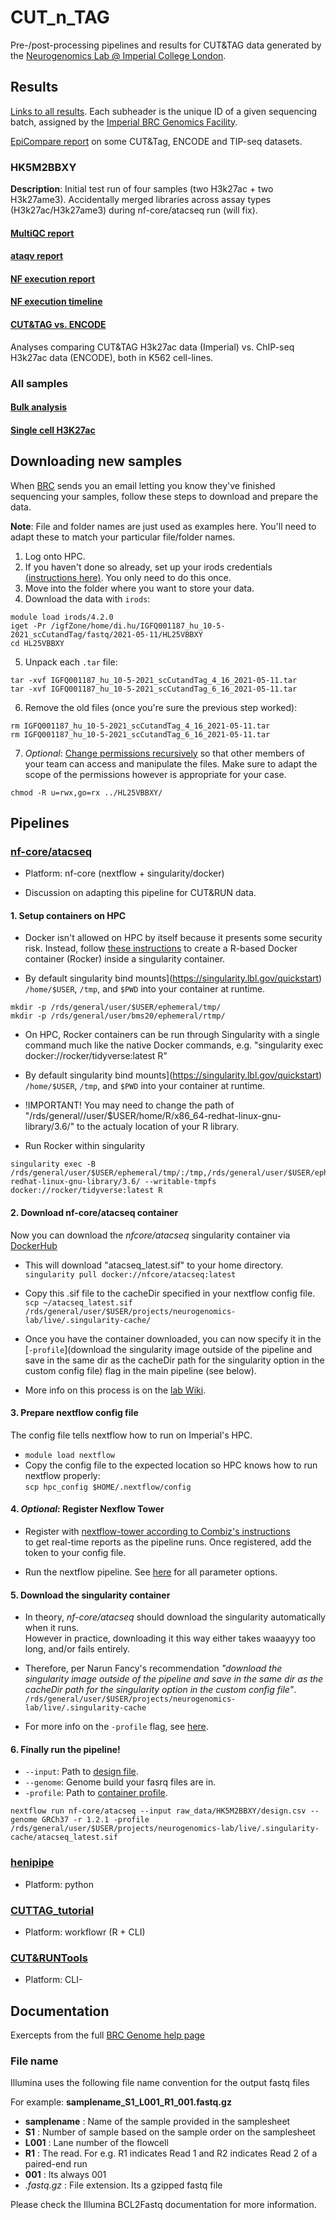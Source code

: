 # CUT_n_TAG

Pre-/post-processing pipelines and results for CUT&TAG data generated by the [Neurogenomics Lab @ Imperial College London](https://www.neurogenomics.co.uk/).   


## Results  

[Links to all results](https://neurogenomics.github.io/CUT_n_TAG/scripts/nf-core_atacseq_results.html).
Each subheader is the unique ID of a given sequencing batch, assigned by the [Imperial BRC Genomics Facility](https://www.imperial.ac.uk/medicine/research-and-impact/facilities/genomics-facility/). 

[EpiCompare report](https://neurogenomics.github.io/CUT_n_TAG/EpiCompare/EpiCompare.html) on some CUT&Tag, ENCODE and TIP-seq datasets. 

### HK5M2BBXY  

**Description**: Initial test run of four samples (two H3k27ac + two H3k27ame3). Accidentally merged libraries across assay types (H3k27ac/H3k27ame3) during nf-core/atacseq run (will fix).  

#### [MultiQC report](https://neurogenomics.github.io/CUT_n_TAG/web/processed_data/HK5M2BBXY/multiqc/narrowPeak/multiqc_report.html)  

#### [ataqv report](https://neurogenomics.github.io/CUT_n_TAG/web/processed_data/HK5M2BBXY/bwa/mergedLibrary/ataqv/narrowPeak/html/html/index.html)  

#### [NF execution report](https://neurogenomics.github.io/CUT_n_TAG/web/processed_data/HK5M2BBXY/pipeline_info/execution_report.html)  

#### [NF execution timeline](https://neurogenomics.github.io/CUT_n_TAG/web/processed_data/HK5M2BBXY/pipeline_info/execution_timeline.html)  

#### [CUT&TAG vs. ENCODE](https://neurogenomics.github.io/CUT_n_TAG/scripts/visualize_peaks.html)  

Analyses comparing CUT&TAG H3k27ac data (Imperial) vs. ChIP-seq H3k27ac data (ENCODE), both in K562 cell-lines.  


### All samples

#### [Bulk analysis](https://neurogenomics.github.io/CUT_n_TAG/processed_data/analysis/CnT_analysis_all.html)

#### [Single cell H3K27ac](https://neurogenomics.github.io/CUT_n_TAG/processed_data/analysis/scCT_H3K27ac.html)

## Downloading new samples

When [BRC](https://imperial-genomics-facility.github.io/igf-pipeline-help/index.html) sends you an email letting you know they've finished sequencing your samples, follow these steps to download and prepare the data. 

**Note**: File and folder names are just used as examples here. You'll need to adapt these to match your particular file/folder names.

1. Log onto HPC.
2. If you haven't done so already, set up your irods credentials [(instructions here)](https://imperial-genomics-facility.github.io/igf-pipeline-help/data_access.html). You only need to do this once.
3. Move into the folder where you want to store your data.
4. Download the data with `irods`:  
```
module load irods/4.2.0
iget -Pr /igfZone/home/di.hu/IGFQ001187_hu_10-5-2021_scCutandTag/fastq/2021-05-11/HL25VBBXY
cd HL25VBBXY
```
5. Unpack each `.tar` file: 
``` 
tar -xvf IGFQ001187_hu_10-5-2021_scCutandTag_4_16_2021-05-11.tar 
tar -xvf IGFQ001187_hu_10-5-2021_scCutandTag_6_16_2021-05-11.tar 
```  
6. Remove the old files (once you're sure the previous step worked):
```
rm IGFQ001187_hu_10-5-2021_scCutandTag_4_16_2021-05-11.tar
rm IGFQ001187_hu_10-5-2021_scCutandTag_6_16_2021-05-11.tar 
```
7. *Optional*: [Change permissions recursively](https://linuxize.com/post/chmod-recursive/) so that other members of your team can access and manipulate the files. Make sure to adapt the scope of the permissions however is appropriate for your case. 
``` 
chmod -R u=rwx,go=rx ../HL25VBBXY/
```

## Pipelines

### [nf-core/atacseq](https://nf-co.re/atacseq)  

- Platform: nf-core (nextflow + singularity/docker)   

- Discussion on adapting this pipeline for CUT&RUN data.  

 
#### 1. Setup  containers on HPC   

- Docker isn't allowed on HPC by itself because it presents some security risk. Instead, follow [these instructions](https://osf.io/6w7f9/wiki/Computing/) to create a R-based Docker container (Rocker) inside a singularity container.  

- By default singularity bind mounts](https://singularity.lbl.gov/quickstart) `/home/$USER`, `/tmp`, and `$PWD` into your container at runtime.  

```
mkdir -p /rds/general/user/$USER/ephemeral/tmp/  
mkdir -p /rds/general/user/bms20/ephemeral/rtmp/ 
```

- On HPC, Rocker containers can be run through Singularity with a single command much like the native Docker commands, e.g. "singularity exec docker://rocker/tidyverse:latest R"

- By default singularity bind mounts](https://singularity.lbl.gov/quickstart) `/home/$USER`, `/tmp`, and `$PWD` into your container at runtime. 

- !IMPORTANT! You may need to change the path of "/rds/general//user/$USER/home/R/x86_64-redhat-linux-gnu-library/3.6/" to the actualy location of your R library.  

- Run Rocker within singularity  
```
singularity exec -B /rds/general/user/$USER/ephemeral/tmp/:/tmp,/rds/general/user/$USER/ephemeral/tmp/:/var/tmp,/rds/general/user/$USER/ephemeral/rtmp/:/rds/general/user/$USER/home/R/x86_64-redhat-linux-gnu-library/3.6/ --writable-tmpfs docker://rocker/tidyverse:latest R
``` 

#### 2. Download nf-core/atacseq container  

Now you can download the *nfcore/atacseq* singularity container via [DockerHub](https://hub.docker.com/r/nfcore/atacseq/)   

- This will download "atacseq_latest.sif" to your home directory.
`singularity pull docker://nfcore/atacseq:latest` 

- Copy this .sif file to the cacheDir specified in your nextflow config file.  
`scp ~/atacseq_latest.sif /rds/general/user/$USER/projects/neurogenomics-lab/live/.singularity-cache/` 

- Once you have the container downloaded, you can now specify it in the [`-profile`](download the singularity image outside of the pipeline and save in the same dir as the cacheDir path for the singularity option in the custom config file) flag in the main pipeline (see below).  
- More info on this process is on the [lab Wiki](https://osf.io/6w7f9/wiki/Computing/).

#### 3. Prepare nextflow config file  

The config file tells nextflow how to run on Imperial's HPC.    
- `module load nextflow`  
- Copy the config file to the expected location so HPC knows how to run nextflow properly:  
 `scp hpc_config $HOME/.nextflow/config`

#### 4. *Optional*: Register Nexflow Tower  

- Register with [nextflow-tower according to Combiz's instructions](https://combiz.github.io/scflow-manual/example-run.html#enable-nextflow-tower)  
to get real-time reports as the pipeline runs. Once registered, add the token to your config file.  

-  Run the nextflow pipeline. See [here](https://nf-co.re/atacseq/1.2.1/parameters) for all parameter options.  

#### 5. Download the singularity container  

- In theory, *nf-core/atacseq* should download the singularity automatically when it runs.  
However in practice, downloading it this way either takes waaayyy too long, and/or fails entirely. 

- Therefore, per Narun Fancy's recommendation *"download the singularity image outside of the pipeline and save in the same dir as the cacheDir path for the singularity option in the custom config file"*. 
`/rds/general/user/$USER/projects/neurogenomics-lab/live/.singularity-cache`  

- For more info on the `-profile` flag, see [here](https://nf-co.re/atacseq/1.2.1/usage#profile).  

#### 6. Finally run the pipeline!  
- `--input`: Path to [design file](https://nf-co.re/atacseq/1.2.1/usage#input).  
- `--genome`: Genome build your fasrq files are in.  
- `-profile`: Path to [container profile](https://nf-co.re/atacseq/1.2.1/usage#profile).   

`nextflow run nf-core/atacseq --input raw_data/HK5M2BBXY/design.csv --genome GRCh37 -r 1.2.1 -profile /rds/general/user/$USER/projects/neurogenomics-lab/live/.singularity-cache/atacseq_latest.sif` 




### [henipipe](https://pypi.org/project/henipipe/)  
- Platform: python  

### [CUTTAG_tutorial](https://yezhengstat.github.io/CUTTag_tutorial/)  
- Platform: workflowr (R + CLI)  

### [CUT&RUNTools](https://genomebiology.biomedcentral.com/articles/10.1186/s13059-019-1802-4)  
- Platform: CLI- 



## Documentation

Exercepts from the full [BRC Genome help page](https://imperial-genomics-facility.github.io/igf-pipeline-help/index.html)

### File name
Illumina uses the following file name convention for the output fastq files

For example: **samplename_S1_L001_R1_001.fastq.gz**   

- **samplename** : Name of the sample provided in the samplesheet  
- **S1** : Number of sample based on the sample order on the samplesheet  
- **L001** : Lane number of the flowcell  
- **R1** : The read. For e.g. R1 indicates Read 1 and R2 indicates Read 2 of a paired-end run  
- **001** : Its always 001  
- *.fastq.gz* : File extension. Its a gzipped fastq file  

Please check the Illumina BCL2Fastq documentation for more information.
